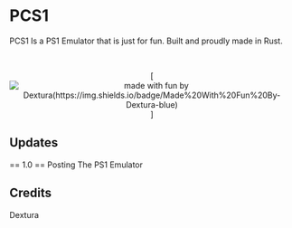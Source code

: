 # PCS1
PCS1 Is a PS1 Emulator that is just for fun. Built and proudly made in Rust.

<div align="center">
<br />
  
[![made with fun by Dextura(https://img.shields.io/badge/Made%20With%20Fun%20By-Dextura-blue)](https://github.com/Dextura)]
  
</div>

## Updates

== 1.0 ==
Posting The PS1 Emulator

## Credits
Dextura

